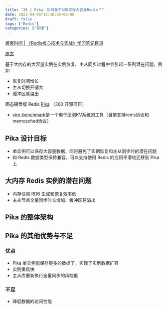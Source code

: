 ```yaml
---
title: "28 | Pika：如何基于SSD实现大容量Redis？"
date: 2021-04-06T18:30:05+08:00
draft: false
tags: ["Redis"]
categories: ["存储"]
---
```


[极客时间 | 《Redis核心技术与实战》学习笔记目录](../dir)

[原文](https://time.geekbang.org/column/article/298205)

基于大内存的大容量实例在实例恢复、主从同步过程中会引起一系列潜在问题，例如

- 恢复时间增长
- 主从切换开销大
- 缓冲区易溢出

固态硬盘版 Redis [Pika](https://github.com/Qihoo360/pika) （360 开源项目）

- [vire-benchmark](https://deep011.github.io/vire-benchmark)是一个用于压测KV系统的工具（目前支持redis协议和memcached协议）

## Pika 设计目标

- 单实例可以保存大容量数据，同时避免了实例恢复和主从同步时的潜在问题
- 和 Redis 数据类型保持兼容，可以支持使用 Redis 的应用平滑地迁移到 Pika 上

## 大内存 Redis 实例的潜在问题

- 内存快照 RDB 生成和恢复效率低
- 主从节点全量同步时长增加、缓冲区易溢出

## Pika 的整体架构

## Pika 的其他优势与不足

### 优点

- Pika 单实例能保存更多的数据了，实现了实例数据扩容
- 实例重启快
- 主从库重新执行全量同步的风险低

### 不足

- 降低数据的访问性能